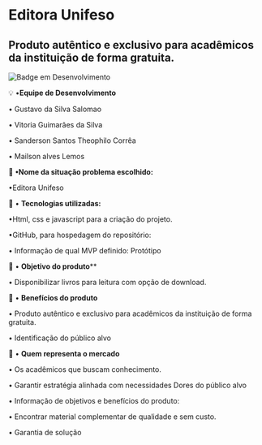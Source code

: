 # Editora Unifeso
## Produto autêntico e exclusivo para acadêmicos da instituição de forma gratuita.


![Badge em Desenvolvimento](http://img.shields.io/static/v1?label=STATUS&message=EM%20DESENVOLVIMENTO&color=GREEN&style=for-the-badge)

 💡 •**Equipe de Desenvolvimento**

• Gustavo  da Silva Salomao

• Vitoria Guimarães da Silva 

• Sanderson Santos Theophilo Corrêa 

• Mailson alves Lemos



📌 **•Nome da situação problema escolhido:**

•Editora Unifeso 




📌 • **Tecnologias utilizadas:**

•Html, css e javascript para a criação do projeto.

•GitHub, para hospedagem do repositório:


• Informação de qual MVP definido: Protótipo

🧰  • **Objetivo do produto****

 • Disponibilizar livros para leitura com opção de download.

🚀 • **Benefícios do produto**
 
• Produto autêntico e exclusivo para acadêmicos da instituição de forma gratuita.

•  Identificação do público alvo 

 📝 • **Quem representa o mercado**

• Os acadêmicos que buscam conhecimento.

• Garantir estratégia alinhada com necessidades
Dores do público alvo 

• Informação de objetivos e benefícios do produto:

• Encontrar material complementar de qualidade e sem custo.

• Garantia de solução


